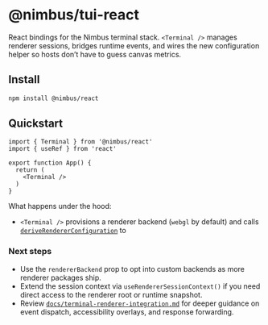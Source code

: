 # @nimbus/tui-react

React bindings for the Nimbus terminal stack. `<Terminal />` manages renderer
sessions, bridges runtime events, and wires the new configuration helper so
hosts don’t have to guess canvas metrics.

## Install

```bash
npm install @nimbus/react
```

## Quickstart

```tsx
import { Terminal } from '@nimbus/react'
import { useRef } from 'react'

export function App() {
  return (
    <Terminal />
  )
}
```

What happens under the hood:

- `<Terminal />` provisions a renderer backend (`webgl` by default) and calls
  [`deriveRendererConfiguration`](../webgl-renderer/README.md#quickstart) to

### Next steps

- Use the `rendererBackend` prop to opt into custom backends as more renderer
  packages ship.
- Extend the session context via `useRendererSessionContext()` if you need
  direct access to the renderer root or runtime snapshot.
- Review [`docs/terminal-renderer-integration.md`](./docs/terminal-renderer-integration.md)
  for deeper guidance on event dispatch, accessibility overlays, and response
  forwarding.
